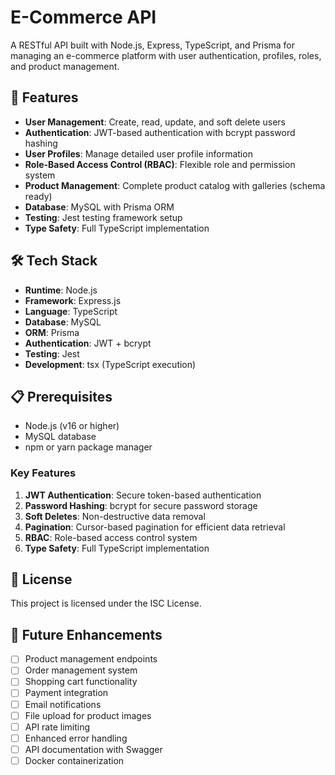 # E-Commerce API

A RESTful API built with Node.js, Express, TypeScript, and Prisma for managing an e-commerce platform with user authentication, profiles, roles, and product management.

## 🚀 Features

- **User Management**: Create, read, update, and soft delete users
- **Authentication**: JWT-based authentication with bcrypt password hashing
- **User Profiles**: Manage detailed user profile information
- **Role-Based Access Control (RBAC)**: Flexible role and permission system
- **Product Management**: Complete product catalog with galleries (schema ready)
- **Database**: MySQL with Prisma ORM
- **Testing**: Jest testing framework setup
- **Type Safety**: Full TypeScript implementation

## 🛠️ Tech Stack

- **Runtime**: Node.js
- **Framework**: Express.js
- **Language**: TypeScript
- **Database**: MySQL
- **ORM**: Prisma
- **Authentication**: JWT + bcrypt
- **Testing**: Jest
- **Development**: tsx (TypeScript execution)

## 📋 Prerequisites

- Node.js (v16 or higher)
- MySQL database
- npm or yarn package manager

### Key Features

1. **JWT Authentication**: Secure token-based authentication
2. **Password Hashing**: bcrypt for secure password storage
3. **Soft Deletes**: Non-destructive data removal
4. **Pagination**: Cursor-based pagination for efficient data retrieval
5. **RBAC**: Role-based access control system
6. **Type Safety**: Full TypeScript implementation

## 📄 License

This project is licensed under the ISC License.

## 🔮 Future Enhancements

- [ ] Product management endpoints
- [ ] Order management system
- [ ] Shopping cart functionality
- [ ] Payment integration
- [ ] Email notifications
- [ ] File upload for product images
- [ ] API rate limiting
- [ ] Enhanced error handling
- [ ] API documentation with Swagger
- [ ] Docker containerization